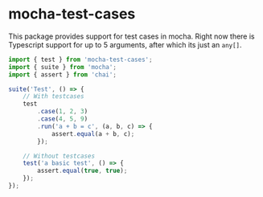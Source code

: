 # mocha-test-cases

This package provides support for test cases in mocha.
Right now there is Typescript support for up to 5 arguments, after which its just an `any[]`.

```javascript
import { test } from 'mocha-test-cases';
import { suite } from 'mocha';
import { assert } from 'chai';

suite('Test', () => {
    // With testcases
    test
        .case(1, 2, 3)
        .case(4, 5, 9)
        .run('a + b = c', (a, b, c) => {
            assert.equal(a + b, c);
        });

    // Without testcases
    test('a basic test', () => {
        assert.equal(true, true);
    });
});

```
